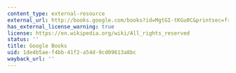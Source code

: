 ```yaml
---
content_type: external-resource
external_url: http://books.google.com/books?id=MgtGI-tKGu0C&printsec=frontcover
has_external_license_warning: true
license: https://en.wikipedia.org/wiki/All_rights_reserved
status: ''
title: Google Books
uid: 1de4b5ae-f4bb-41f2-a54d-9cd09613a8bc
wayback_url: ''
---
```

